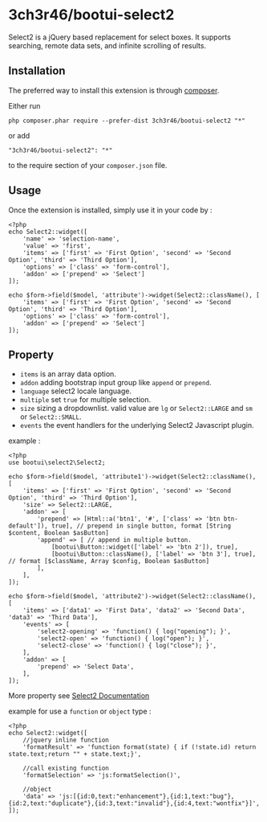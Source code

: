 3ch3r46/bootui-select2
===================
Select2 is a jQuery based replacement for select boxes. It supports searching, remote data sets, and infinite scrolling of results.

Installation
------------

The preferred way to install this extension is through [composer](http://getcomposer.org/download/).

Either run

```
php composer.phar require --prefer-dist 3ch3r46/bootui-select2 "*"
```

or add

```
"3ch3r46/bootui-select2": "*"
```

to the require section of your `composer.json` file.


Usage
-----

Once the extension is installed, simply use it in your code by  :

```
<?php
echo Select2::widget([
	'name' => 'selection-name', 
	'value' => 'first',
	'items' => ['first' => 'First Option', 'second' => 'Second Option', 'third' => 'Third Option'], 
	'options' => ['class' => 'form-control'],
	'addon' => ['prepend' => 'Select']
]);

echo $form->field($model, 'attribute')->widget(Select2::className(), [
	'items' => ['first' => 'First Option', 'second' => 'Second Option', 'third' => 'Third Option'], 
	'options' => ['class' => 'form-control'],
	'addon' => ['prepend' => 'Select']
]);
```

Property
--------

- `items` is an array data option.
- `addon` adding bootstrap input group like `append` or `prepend`.
- `language` select2 locale language.
- `multiple` set `true` for multiple selection.
- `size` sizing a dropdownlist. valid value are `lg` or `Select2::LARGE` and `sm` or `Select2::SMALL`.
- `events` the event handlers for the underlying Select2 Javascript plugin.

example :
```
<?php
use bootui\select2\Select2;

echo $form->field($model, 'attribute1')->widget(Select2::className(), [
	'items' => ['first' => 'First Option', 'second' => 'Second Option', 'third' => 'Third Option'], 
	'size' => Select2::LARGE,
	'addon' => [
		'prepend' => [Html::a('btn1', '#', ['class' => 'btn btn-default']), true], // prepend in single button, format [String $content, Boolean $asButton]
		'append' => [ // append in multiple button.
			[bootui\Button::widget(['label' => 'btn 2']), true],
			[bootui\Button::className(), ['label' => 'btn 3'], true], // format [$className, Array $config, Boolean $asButton]
		],
	],
]);

echo $form->field($model, 'attribute2')->widget(Select2::className(), [
	'items' => ['data1' => 'First Data', 'data2' => 'Second Data', 'data3' => 'Third Data'], 
	'events' => [
		'select2-opening' => 'function() { log("opening"); }',
		'select2-open' => 'function() { log("open"); }',
		'select2-close' => 'function() { log("close"); }',
	],
	'addon' => [
		'prepend' => 'Select Data',
	],
]);
```

More property see [Select2 Documentation](http://ivaynberg.github.io/select2/#documentation)

example for use a `function` or `object` type :

```
<?php
echo Select2::widget([
	//jquery inline function
	'formatResult' => 'function format(state) { if (!state.id) return state.text;return "" + state.text;}',

	//call existing function
	'formatSelection' => 'js:formatSelection()',

	//object
	'data' => 'js:[{id:0,text:"enhancement"},{id:1,text:"bug"},{id:2,text:"duplicate"},{id:3,text:"invalid"},{id:4,text:"wontfix"}]',
]);
```
